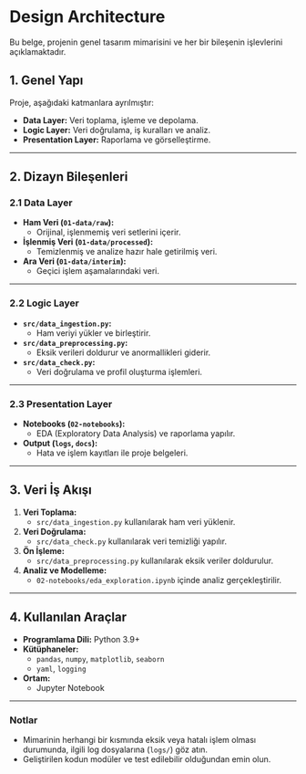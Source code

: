 # Design Architecture

Bu belge, projenin genel tasarım mimarisini ve her bir bileşenin işlevlerini açıklamaktadır.

## **1. Genel Yapı**
Proje, aşağıdaki katmanlara ayrılmıştır:

- **Data Layer:** Veri toplama, işleme ve depolama.
- **Logic Layer:** Veri doğrulama, iş kuralları ve analiz.
- **Presentation Layer:** Raporlama ve görselleştirme.

---

## **2. Dizayn Bileşenleri**

### **2.1 Data Layer**
- **Ham Veri (`01-data/raw`):**
  - Orijinal, işlenmemiş veri setlerini içerir.
- **İşlenmiş Veri (`01-data/processed`):**
  - Temizlenmiş ve analize hazır hale getirilmiş veri.
- **Ara Veri (`01-data/interim`):**
  - Geçici işlem aşamalarındaki veri.

---

### **2.2 Logic Layer**
- **`src/data_ingestion.py`:**
  - Ham veriyi yükler ve birleştirir.
- **`src/data_preprocessing.py`:**
  - Eksik verileri doldurur ve anormallikleri giderir.
- **`src/data_check.py`:**
  - Veri doğrulama ve profil oluşturma işlemleri.

---

### **2.3 Presentation Layer**
- **Notebooks (`02-notebooks`):**
  - EDA (Exploratory Data Analysis) ve raporlama yapılır.
- **Output (`logs`, `docs`):**
  - Hata ve işlem kayıtları ile proje belgeleri.

---

## **3. Veri İş Akışı**
1. **Veri Toplama:**
   - `src/data_ingestion.py` kullanılarak ham veri yüklenir.
2. **Veri Doğrulama:**
   - `src/data_check.py` kullanılarak veri temizliği yapılır.
3. **Ön İşleme:**
   - `src/data_preprocessing.py` kullanılarak eksik veriler doldurulur.
4. **Analiz ve Modelleme:**
   - `02-notebooks/eda_exploration.ipynb` içinde analiz gerçekleştirilir.

---

## **4. Kullanılan Araçlar**
- **Programlama Dili:** Python 3.9+
- **Kütüphaneler:**
  - `pandas`, `numpy`, `matplotlib`, `seaborn`
  - `yaml`, `logging`
- **Ortam:**
  - Jupyter Notebook

---

### **Notlar**
- Mimarinin herhangi bir kısmında eksik veya hatalı işlem olması durumunda, ilgili log dosyalarına (`logs/`) göz atın.
- Geliştirilen kodun modüler ve test edilebilir olduğundan emin olun.
